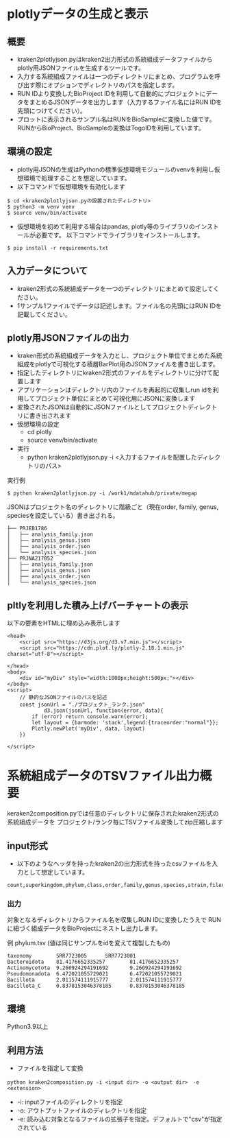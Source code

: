 # plotlyデータの生成と表示

## 概要

- kraken2plotlyjson.pyはkraken2出力形式の系統組成データファイルからplotly用JSONファイルを生成するツールです。
- 入力する系統組成ファイルは一つのディレクトリにまとめ、プログラムを呼び出す際にオプションでディレクトリのパスを指定します。
- RUN IDより変換したBioProject IDを利用して自動的にプロジェクトにデータをまとめるJSONデータを出力します（入力するファイル名にはRUN IDを先頭につけてください）。
- プロットに表示されるサンプル名はRUNをBioSampleに変換した値です。RUNからBioProject、BioSampleの変換はTogoIDを利用しています。

## 環境の設定

- plotly用JSONの生成はPythonの標準仮想環境モジュールのvenvを利用し仮想環境で処理することを想定しています。
- 以下コマンドで仮想環境を有効化します

```
$ cd <kraken2plotlyjson.pyの設置されたディレクトリ>
$ python3 -m venv venv
$ source venv/bin/activate
```
- 仮想環境を初めて利用する場合はpandas, plotly等のライブラリのインストールが必要です。 以下コマンドでライブラリをインストールします。

```
$ pip install -r requirements.txt
```

## 入力データについて

- kraken2形式の系統組成データを一つのディレクトリにまとめて設定してください。
- 1サンプル1ファイルでデータは記述します。ファイル名の先頭にはRUN IDを記載してください。

## plotly用JSONファイルの出力

- kraken形式の系統組成データを入力とし、プロジェクト単位でまとめた系統組成をplotlyで可視化する積層BarPlot用のJSONファイルを書き出します。
- 指定したディレクトリにkraken2形式のファイルをディレクトリに分けて配置します
- アプリケーションはディレクトリ内のファイルを再起的に収集しrun idを利用してプロジェクト単位にまとめて可視化用にJSONに変換します
- 変換されたJSONは自動的にJSONファイルとしてプロジェクトディレクトリに書き出されます
- 仮想環境の設定
  - cd plotly
  - source venv/bin/activate　
- 実行
  - python kraken2plotlyjson.py -i <入力するファイルを配置したディレクトリのパス>　

実行例
```
$ python kraken2plotlyjson.py -i /work1/mdatahub/private/megap
```


JSONはプロジェクト名のディレクトリに階級ごと（現在order, family, genus, speciesを設定している）書き出される。
```
├── PRJEB1786
│   ├── analysis_family.json
│   ├── analysis_genus.json
│   ├── analysis_order.json
│   └── analysis_species.json
├── PRJNA217052
│   ├── analysis_family.json
│   ├── analysis_genus.json
│   ├── analysis_order.json
│   └── analysis_species.json
```

## pltlyを利用した積み上げバーチャートの表示

以下の要素をHTMLに埋め込み表示します

```
<head>
    <script src="https://d3js.org/d3.v7.min.js"></script>
    <script src="https://cdn.plot.ly/plotly-2.18.1.min.js" charset="utf-8"></script>

</head>
<body>
    <div id="myDiv" style="width:1000px;height:500px;"></div>
</body>
<script>
    // 静的なJSONファイルのパスを記述
    const jsonUrl = "./プロジェクト_ランク.json"
            d3.json(jsonUrl, function(error, data){
        if (error) return console.warn(error);
        let layout = {barmode: 'stack',legend:{traceorder:"normal"}};
        Plotly.newPlot('myDiv', data, layout)
    })

</script>
```

# 系統組成データのTSVファイル出力概要


keraken2composition.pyでは任意のディレクトリに保存されたkraken2形式の系統組成データを
プロジェクト/ランク毎にTSVファイル変換してzip圧縮します

## input形式

- 以下のようなヘッダを持ったkraken2の出力形式を持ったcsvファイルを入力として想定しています。


```
count,superkingdom,phylum,class,order,family,genus,species,strain,filename,sig_name,sig_md5,total_counts
```

### 出力

対象となるディレクトリからファイル名を収集しRUN IDに変換したうえで
RUNに紐づく組成データをBioProjectにネストし出力します。

例 phylum.tsv (値は同じサンプルをidを変えて複製したもの)
```
taxonomy        SRR7723005      SRR7723001
Bacteroidota    81.4176652335257        81.4176652335257
Actinomycetota  9.260924294191692       9.260924294191692
Pseudomonadota  6.472021055729021       6.472021055729021
Bacillota       2.011574111915777       2.011574111915777
Bacillota_C     0.8378153046378185      0.8378153046378185
```

## 環境

Python3.9以上

## 利用方法

- ファイルを指定して変換

```
python kraken2composition.py -i <input dir> -o <output dir>　-e <extension>
```

- -i: inputファイルのディレクトリを指定
- -o: アウトプットファイルのディレクトリを指定
- -e: 読み込む対象となるファイルの拡張子を指定。デフォルトで"csv"が指定されている
